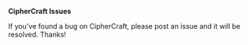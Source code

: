 **CipherCraft Issues**

If you've found a bug on CipherCraft, please post an issue and it will be resolved. Thanks!
